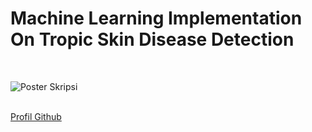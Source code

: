 # Machine Learning Implementation On Tropic Skin Disease Detection

<br>

![Poster Skripsi](https://user-images.githubusercontent.com/42699234/180654675-9802159a-72b1-4a88-9e9e-2f8cb4606145.png)

<br>
<a href = "https://github.com/Psianturi"> Profil Github </a>
